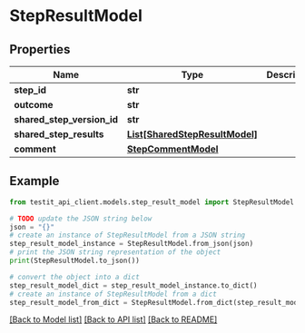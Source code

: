 # StepResultModel


## Properties

Name | Type | Description | Notes
------------ | ------------- | ------------- | -------------
**step_id** | **str** |  | 
**outcome** | **str** |  | 
**shared_step_version_id** | **str** |  | [optional] 
**shared_step_results** | [**List[SharedStepResultModel]**](SharedStepResultModel.md) |  | [optional] 
**comment** | [**StepCommentModel**](StepCommentModel.md) |  | [optional] 

## Example

```python
from testit_api_client.models.step_result_model import StepResultModel

# TODO update the JSON string below
json = "{}"
# create an instance of StepResultModel from a JSON string
step_result_model_instance = StepResultModel.from_json(json)
# print the JSON string representation of the object
print(StepResultModel.to_json())

# convert the object into a dict
step_result_model_dict = step_result_model_instance.to_dict()
# create an instance of StepResultModel from a dict
step_result_model_from_dict = StepResultModel.from_dict(step_result_model_dict)
```
[[Back to Model list]](../README.md#documentation-for-models) [[Back to API list]](../README.md#documentation-for-api-endpoints) [[Back to README]](../README.md)


